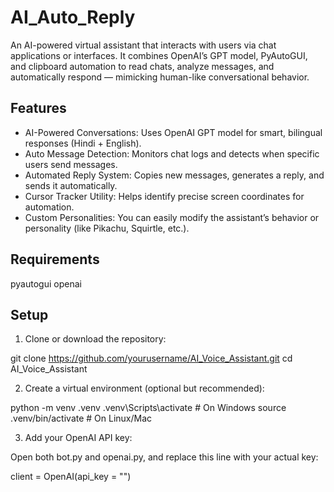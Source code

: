 # AI_Auto_Reply
An AI-powered virtual assistant that interacts with users via chat applications or interfaces. It combines OpenAI’s GPT model, PyAutoGUI, and clipboard automation to read chats, analyze messages, and automatically respond — mimicking human-like conversational behavior.

## Features

+   AI-Powered Conversations: Uses OpenAI GPT model for smart, bilingual responses (Hindi + English).
+   Auto Message Detection: Monitors chat logs and detects when specific users send messages.
+   Automated Reply System: Copies new messages, generates a reply, and sends it automatically.
+   Cursor Tracker Utility: Helps identify precise screen coordinates for automation.
+   Custom Personalities: You can easily modify the assistant’s behavior or personality (like Pikachu, Squirtle, etc.).

## Requirements
pyautogui
openai

## Setup

1. Clone or download the repository:

git clone https://github.com/yourusername/AI_Voice_Assistant.git
cd AI_Voice_Assistant

2. Create a virtual environment (optional but recommended):

python -m venv .venv
.venv\Scripts\activate    # On Windows
source .venv/bin/activate # On Linux/Mac

3. Add your OpenAI API key:

Open both bot.py and openai.py, and replace this line with your actual key:

client = OpenAI(api_key = "<Your Key Here>")
